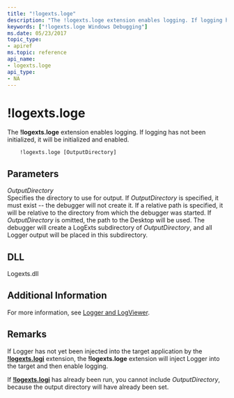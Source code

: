 ```yaml
---
title: "!logexts.loge"
description: "The !logexts.loge extension enables logging. If logging has not been initialized, it will be initialized and enabled."
keywords: ["!logexts.loge Windows Debugging"]
ms.date: 05/23/2017
topic_type:
- apiref
ms.topic: reference
api_name:
- logexts.loge
api_type:
- NA
---
```


# !logexts.loge


The **!logexts.loge** extension enables logging. If logging has not been initialized, it will be initialized and enabled.

```dbgcmd
    !logexts.loge [OutputDirectory] 
```

## Parameters


<span id="_______OutputDirectory______"></span><span id="_______outputdirectory______"></span><span id="_______OUTPUTDIRECTORY______"></span> *OutputDirectory*   
Specifies the directory to use for output. If *OutputDirectory* is specified, it must exist -- the debugger will not create it. If a relative path is specified, it will be relative to the directory from which the debugger was started. If *OutputDirectory* is omitted, the path to the Desktop will be used. The debugger will create a LogExts subdirectory of *OutputDirectory*, and all Logger output will be placed in this subdirectory.

## DLL

Logexts.dll

 

## Additional Information

For more information, see [Logger and LogViewer](../debugger/logger-and-logviewer.md).

## Remarks

If Logger has not yet been injected into the target application by the [**!logexts.logi**](-logexts-logi.md) extension, the **!logexts.loge** extension will inject Logger into the target and then enable logging.

If [**!logexts.logi**](-logexts-logi.md) has already been run, you cannot include *OutputDirectory*, because the output directory will have already been set.

